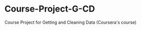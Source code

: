 Course-Project-G-CD
===================

Course Project for Getting and Cleaning Data (Coursera's course)
